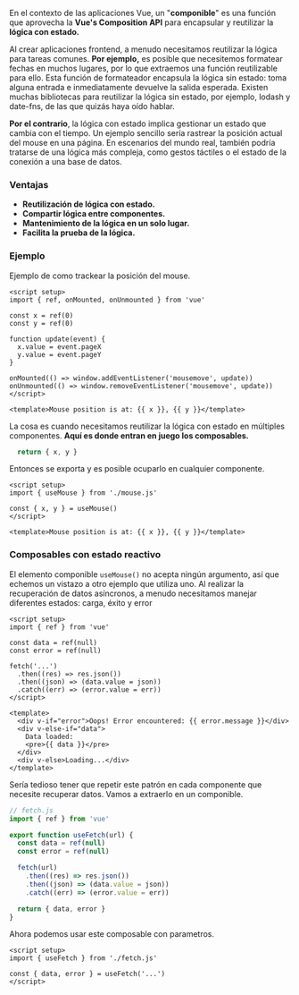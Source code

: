 En el contexto de las aplicaciones Vue, un "**componible**" es una función que aprovecha la **Vue's Composition API** para encapsular y reutilizar la **lógica con estado.**

Al crear aplicaciones frontend, a menudo necesitamos reutilizar la lógica para tareas comunes. 
**Por ejemplo,** es posible que necesitemos formatear fechas en muchos lugares, por lo que extraemos una función reutilizable para ello. Esta función de formateador encapsula la lógica sin estado: toma alguna entrada e inmediatamente devuelve la salida esperada. Existen muchas bibliotecas para reutilizar la lógica sin estado, por ejemplo, lodash y date-fns, de las que quizás haya oído hablar.

**Por el contrario**, la lógica con estado implica gestionar un estado que cambia con el tiempo. Un ejemplo sencillo sería rastrear la posición actual del mouse en una página. En escenarios del mundo real, también podría tratarse de una lógica más compleja, como gestos táctiles o el estado de la conexión a una base de datos.


### Ventajas
- **Reutilización de lógica con estado.**
- **Compartir lógica entre componentes.**
- **Mantenimiento de la lógica en un solo lugar.**
- **Facilita la prueba de la lógica.**
### Ejemplo
Ejemplo de como trackear la posición del mouse.

```vue
<script setup>
import { ref, onMounted, onUnmounted } from 'vue'

const x = ref(0)
const y = ref(0)

function update(event) {
  x.value = event.pageX
  y.value = event.pageY
}

onMounted(() => window.addEventListener('mousemove', update))
onUnmounted(() => window.removeEventListener('mousemove', update))
</script>

<template>Mouse position is at: {{ x }}, {{ y }}</template>
```

La cosa es cuando necesitamos reutilizar la lógica con estado en múltiples componentes. **Aquí es donde entran en juego los composables.**

```js
  return { x, y }
```

Entonces se exporta y es posible ocuparlo en cualquier componente.

```vue
<script setup>
import { useMouse } from './mouse.js'

const { x, y } = useMouse()
</script>

<template>Mouse position is at: {{ x }}, {{ y }}</template>
```

### Composables con estado reactivo
El elemento componible `useMouse()` no acepta ningún argumento, así que echemos un vistazo a otro ejemplo que utiliza uno. Al realizar la recuperación de datos asíncronos, a menudo necesitamos manejar diferentes estados: carga, éxito y error

```vue
<script setup>
import { ref } from 'vue'

const data = ref(null)
const error = ref(null)

fetch('...')
  .then((res) => res.json())
  .then((json) => (data.value = json))
  .catch((err) => (error.value = err))
</script>

<template>
  <div v-if="error">Oops! Error encountered: {{ error.message }}</div>
  <div v-else-if="data">
    Data loaded:
    <pre>{{ data }}</pre>
  </div>
  <div v-else>Loading...</div>
</template>
```

Sería tedioso tener que repetir este patrón en cada componente que necesite recuperar datos. Vamos a extraerlo en un componible.

```js
// fetch.js
import { ref } from 'vue'

export function useFetch(url) {
  const data = ref(null)
  const error = ref(null)

  fetch(url)
    .then((res) => res.json())
    .then((json) => (data.value = json))
    .catch((err) => (error.value = err))

  return { data, error }
}
```

Ahora podemos usar este composable con parametros.
```vue
<script setup>
import { useFetch } from './fetch.js'

const { data, error } = useFetch('...')
</script>
```



